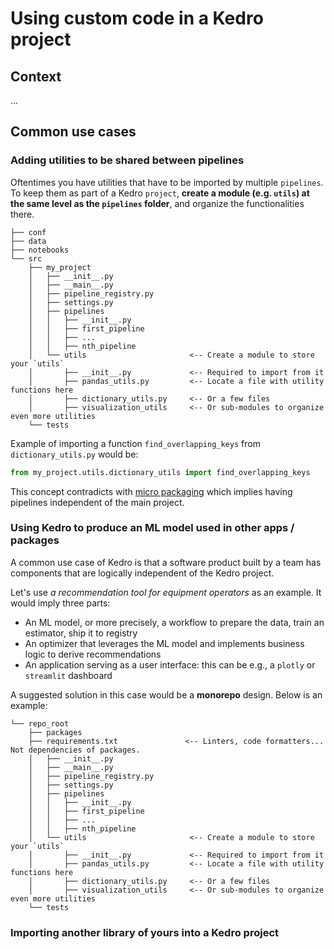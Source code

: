 # Using custom code in a Kedro project

## Context

...

## Common use cases

### Adding utilities to be shared between pipelines

Oftentimes you have utilities that have to be imported by multiple `pipelines`.
To keep them as part of a Kedro `project`, **create a module (e.g. `utils`) at the same
level as the `pipelines` folder**, and organize the functionalities there.

```text
├── conf
├── data
├── notebooks
└── src
    ├── my_project
    │   ├── __init__.py
    │   ├── __main__.py
    │   ├── pipeline_registry.py
    │   ├── settings.py
    │   ├── pipelines
    │   │   ├── __init__.py
    │   │   ├── first_pipeline
    │   │   ├── ...
    │   │   ├── nth_pipeline
    │   └── utils                       <-- Create a module to store your `utils`
    │       ├── __init__.py             <-- Required to import from it
    │       ├── pandas_utils.py         <-- Locate a file with utility functions here
    │       ├── dictionary_utils.py     <-- Or a few files
    │       ├── visualization_utils     <-- Or sub-modules to organize even more utilities
    └── tests
```

Example of importing a function `find_overlapping_keys` from `dictionary_utils.py` would be:

```python
from my_project.utils.dictionary_utils import find_overlapping_keys
```

This concept contradicts with [micro packaging](../nodes_and_pipelines/modular_pipelines.md#ensuring-portability)
which implies having pipelines independent of the main project.

### Using Kedro to produce an ML model used in other apps / packages

A common use case of Kedro is that a software product built by a team has components that
are logically independent of the Kedro project.

Let's use _a recommendation tool for equipment operators_ as an example. It would imply three parts:
* An ML model, or more precisely, a workflow to prepare the data, train an estimator, ship it to registry
* An optimizer that leverages the ML model and implements business logic to derive recommendations
* An application serving as a user interface: this can be e.g., a `plotly` or `streamlit` dashboard

A suggested solution in this case would be a **monorepo** design. Below is an example:

```text
└── repo_root
    ├── packages
    ├── requirements.txt               <-- Linters, code formatters... Not dependencies of packages.
    │   ├── __init__.py
    │   ├── __main__.py
    │   ├── pipeline_registry.py
    │   ├── settings.py
    │   ├── pipelines
    │   │   ├── __init__.py
    │   │   ├── first_pipeline
    │   │   ├── ...
    │   │   ├── nth_pipeline
    │   └── utils                       <-- Create a module to store your `utils`
    │       ├── __init__.py             <-- Required to import from it
    │       ├── pandas_utils.py         <-- Locate a file with utility functions here
    │       ├── dictionary_utils.py     <-- Or a few files
    │       ├── visualization_utils     <-- Or sub-modules to organize even more utilities
    └── tests
```

### Importing another library of yours into a Kedro project
